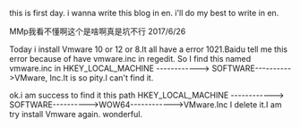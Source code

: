 this is first day.
i wanna write this blog in en.
i'll do my best to write in en.

MMp我看不懂啊这个是啥啊真是坑不行
2017/6/26

Today i install Vmware 10 or 12 or 8.It all have a error 1021.Baidu tell me this error because of have vmware.inc in regedit.
So I find this named vmware.inc in HKEY_LOCAL_MACHINE ------------> SOFTWARE---------->VMware, Inc.It is so pity.I can't find it.

ok.i am success to find it this path HKEY_LOCAL_MACHINE ------------> SOFTWARE---------->WOW64------------>VMware.Inc
I delete it.I am try install Vmware again. wonderful.
